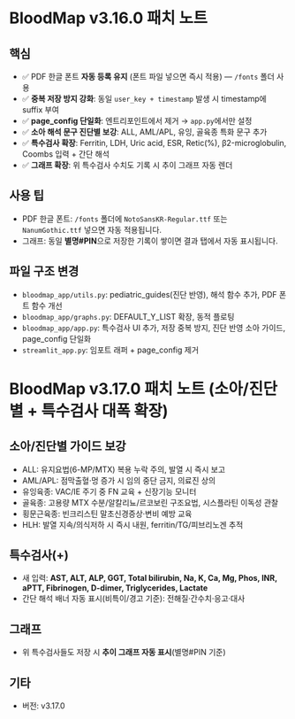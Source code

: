 # BloodMap v3.16.0 패치 노트

## 핵심
- ✅ PDF 한글 폰트 **자동 등록 유지** (폰트 파일 넣으면 즉시 적용) — `/fonts` 폴더 사용
- ✅ **중복 저장 방지 강화**: 동일 `user_key + timestamp` 발생 시 timestamp에 suffix 부여
- ✅ **page_config 단일화**: 엔트리포인트에서 제거 → `app.py`에서만 설정
- ✅ **소아 해석 문구 진단별 보강**: ALL, AML/APL, 유잉, 골육종 특화 문구 추가
- ✅ **특수검사 확장**: Ferritin, LDH, Uric acid, ESR, Retic(%), β2-microglobulin, Coombs 입력 + 간단 해석
- ✅ **그래프 확장**: 위 특수검사 수치도 기록 시 추이 그래프 자동 렌더

## 사용 팁
- PDF 한글 폰트: `/fonts` 폴더에 `NotoSansKR-Regular.ttf` 또는 `NanumGothic.ttf` 넣으면 자동 적용됩니다.
- 그래프: 동일 **별명#PIN**으로 저장한 기록이 쌓이면 결과 탭에서 자동 표시됩니다.

## 파일 구조 변경
- `bloodmap_app/utils.py`: pediatric_guides(진단 반영), 해석 함수 추가, PDF 폰트 함수 개선
- `bloodmap_app/graphs.py`: DEFAULT_Y_LIST 확장, 동적 플로팅
- `bloodmap_app/app.py`: 특수검사 UI 추가, 저장 중복 방지, 진단 반영 소아 가이드, page_config 단일화
- `streamlit_app.py`: 임포트 래퍼 + page_config 제거


# BloodMap v3.17.0 패치 노트 (소아/진단별 + 특수검사 대폭 확장)

## 소아/진단별 가이드 보강
- ALL: 유지요법(6-MP/MTX) 복용 누락 주의, 발열 시 즉시 보고
- AML/APL: 점막출혈·멍 증가 시 임의 중단 금지, 의료진 상의
- 유잉육종: VAC/IE 주기 중 FN 교육 + 신장기능 모니터
- 골육종: 고용량 MTX 수분/알칼리뇨/르코보린 구조요법, 시스플라틴 이독성 관찰
- 횡문근육종: 빈크리스틴 말초신경증상·변비 예방 교육
- HLH: 발열 지속/의식저하 시 즉시 내원, ferritin/TG/피브리노겐 추적

## 특수검사(+)
- 새 입력: **AST, ALT, ALP, GGT, Total bilirubin, Na, K, Ca, Mg, Phos, INR, aPTT, Fibrinogen, D-dimer, Triglycerides, Lactate**
- 간단 해석 배너 자동 표시(비특이/경고 기준): 전해질·간수치·응고·대사

## 그래프
- 위 특수검사들도 저장 시 **추이 그래프 자동 표시**(별명#PIN 기준)

## 기타
- 버전: v3.17.0
